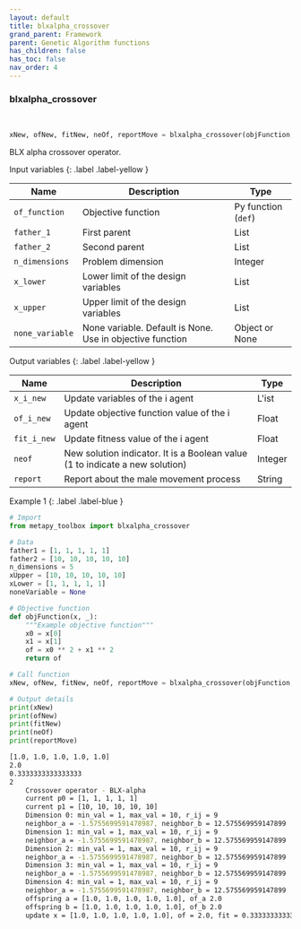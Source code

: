 ```yaml
---
layout: default
title: blxalpha_crossover
grand_parent: Framework
parent: Genetic Algorithm functions
has_children: false
has_toc: false
nav_order: 4
---
```


<!--Don't delete ths script-->
<script src = "https://polyfill.io/v3/polyfill.min.js?features=es6"></script>
<script id = "MathJax-script" async src="https://cdn.jsdelivr.net/npm/mathjax@3/es5/tex-mml-chtml.js"></script>
<!--Don't delete ths script-->

<h3>blxalpha_crossover</h3>
<br>

```python
xNew, ofNew, fitNew, neOf, reportMove = blxalpha_crossover(objFunction, father1, father2, n_dimensions, xUpper, xLower, noneVariable)
```

<p align = "justify">BLX alpha crossover operator.

</p>
Input variables
{: .label .label-yellow }

<table style = "width:100%">
   <thead>
     <tr>
       <th>Name</th>
       <th>Description</th>
       <th>Type</th>
     </tr>
   </thead>
   <tr>
       <td><code>of_function</code></td>
       <td>Objective function</td>
       <td>Py function (<code>def</code>)</td>
   </tr> 
   <tr>
       <td><code>father_1</code></td>
       <td>First parent</td>
       <td>List</td>
   </tr>
   <tr>
       <td><code>father_2</code></td>
       <td>Second parent</td>
       <td>List</td>
   </tr> 
   <tr>
       <td><code>n_dimensions</code></td>
       <td>Problem dimension</td>
       <td>Integer</td>
   </tr>   
   <tr>
       <td><code>x_lower</code></td>
       <td>Lower limit of the design variables</td>
       <td>List</td>
   </tr>
   <tr>
       <td><code>x_upper</code></td>
       <td>Upper limit of the design variables</td>
       <td>List</td>
   </tr>
   <tr>
       <td><code>none_variable</code></td>
       <td>None variable. Default is None. Use in objective function</td>
       <td>Object or None</td>
   </tr>
</table>

Output variables
{: .label .label-yellow }

<table style = "width:100%">
   <thead>
     <tr>
       <th>Name</th>
       <th>Description</th>
       <th>Type</th>
     </tr>
   </thead>
   <tr>
       <td><code>x_i_new</code></td>
       <td>Update variables of the i agent</td>
       <td>L'ist</td>
   </tr>
   <tr>
       <td><code>of_i_new</code></td>
       <td> Update objective function value of the i agent</td>
       <td>Float</td>
   </tr>
   <tr>
       <td><code>fit_i_new</code></td>
       <td>Update fitness value of the i agent</td>
       <td>Float</td>
   </tr>
   <tr>
       <td><code>neof</code></td>
       <td>New solution indicator. It is a Boolean value (1 to indicate a new solution)</td>
       <td>Integer</td>
   </tr>
   <tr>
       <td><code>report</code></td>
       <td>Report about the male movement process</td>
       <td>String</td>
   </tr>
</table>

Example 1
{: .label .label-blue }

<p align = "justify">
 <i>
 </i>
</p>

```python
# Import
from metapy_toolbox import blxalpha_crossover

# Data
father1 = [1, 1, 1, 1, 1]
father2 = [10, 10, 10, 10, 10]
n_dimensions = 5
xUpper = [10, 10, 10, 10, 10]
xLower = [1, 1, 1, 1, 1]
noneVariable = None

# Objective function
def objFunction(x, _):
    """Example objective function"""
    x0 = x[0]
    x1 = x[1]
    of = x0 ** 2 + x1 ** 2
    return of

# Call function
xNew, ofNew, fitNew, neOf, reportMove = blxalpha_crossover(objFunction, father1, father2, n_dimensions, xUpper, xLower, noneVariable)

# Output details
print(xNew)
print(ofNew)
print(fitNew)
print(neOf)
print(reportMove)
```

```bash
[1.0, 1.0, 1.0, 1.0, 1.0]
2.0
0.3333333333333333
2
    Crossover operator - BLX-alpha
    current p0 = [1, 1, 1, 1, 1]
    current p1 = [10, 10, 10, 10, 10]
    Dimension 0: min_val = 1, max_val = 10, r_ij = 9
    neighbor_a = -1.5755699591478987, neighbor_b = 12.575569959147899
    Dimension 1: min_val = 1, max_val = 10, r_ij = 9
    neighbor_a = -1.5755699591478987, neighbor_b = 12.575569959147899
    Dimension 2: min_val = 1, max_val = 10, r_ij = 9
    neighbor_a = -1.5755699591478987, neighbor_b = 12.575569959147899
    Dimension 3: min_val = 1, max_val = 10, r_ij = 9
    neighbor_a = -1.5755699591478987, neighbor_b = 12.575569959147899
    Dimension 4: min_val = 1, max_val = 10, r_ij = 9
    neighbor_a = -1.5755699591478987, neighbor_b = 12.575569959147899
    offspring a = [1.0, 1.0, 1.0, 1.0, 1.0], of_a 2.0
    offspring b = [1.0, 1.0, 1.0, 1.0, 1.0], of_b 2.0
    update x = [1.0, 1.0, 1.0, 1.0, 1.0], of = 2.0, fit = 0.3333333333333333
```

